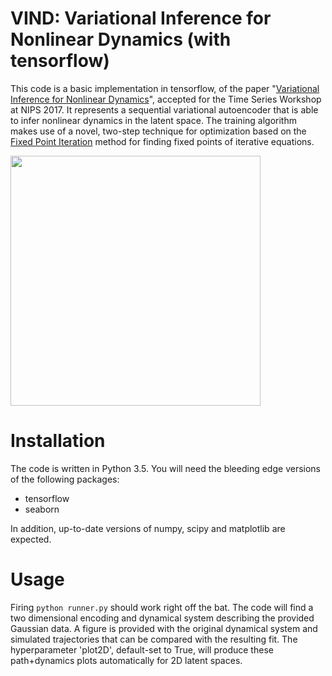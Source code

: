 # VIND: Variational Inference for Nonlinear Dynamics (with tensorflow)

This code is a basic implementation in tensorflow, of the paper "[Variational Inference for Nonlinear Dynamics](https://github.com/dhernandd/vind/blob/master/paper/nips_workshop.pdf)", accepted for the Time Series Workshop at NIPS 2017. It represents a sequential variational autoencoder that is able to infer nonlinear dynamics in the latent space. The training algorithm makes use of a novel, two-step technique for optimization based on the [Fixed Point Iteration](https://en.wikipedia.org/wiki/Fixed-point_iteration) method for finding fixed points of iterative equations.

<img src="https://github.com/dhernandd/vind/blob/master/data/gaussian/quiver_plot.png" width="400" height="400" />


# Installation

The code is written in Python 3.5. You will need the bleeding edge versions of the following packages:

- tensorflow
- seaborn

In addition, up-to-date versions of numpy, scipy and matplotlib are expected.

# Usage

Firing `python runner.py` should work right off the bat. The code will find a two dimensional encoding and dynamical system describing the provided Gaussian data. A figure is provided with the original dynamical system and simulated trajectories that can be compared with the resulting fit. The hyperparameter 'plot2D', default-set to True, will produce these path+dynamics plots automatically for 2D latent spaces.


